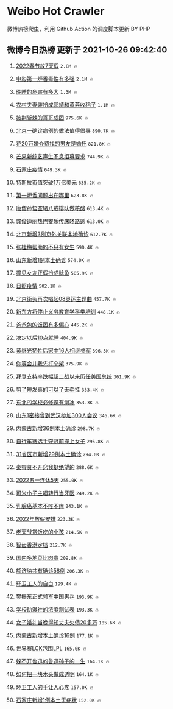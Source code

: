 # Weibo Hot Crawler 



微博热榜爬虫，利用 Github Action 的调度脚本更新 BY PHP 


## 微博今日热榜 更新于 2021-10-26 09:42:40 
1. [2022春节放7天假](https://s.weibo.com/weibo?q=%232022%E6%98%A5%E8%8A%82%E6%94%BE7%E5%A4%A9%E5%81%87%23&Refer=top) `2.8M 🔥` 

1. [电影第一炉香毒性有多强](https://s.weibo.com/weibo?q=%23%E7%94%B5%E5%BD%B1%E7%AC%AC%E4%B8%80%E7%82%89%E9%A6%99%E6%AF%92%E6%80%A7%E6%9C%89%E5%A4%9A%E5%BC%BA%23&Refer=top) `2.1M 🔥` 

1. [晚睡的危害有多大](https://s.weibo.com/weibo?q=%23%E6%99%9A%E7%9D%A1%E7%9A%84%E5%8D%B1%E5%AE%B3%E6%9C%89%E5%A4%9A%E5%A4%A7%23&Refer=top) `1.3M 🔥` 

1. [农村夫妻装扮成郭靖和黄蓉收稻子](https://s.weibo.com/weibo?q=%23%E5%86%9C%E6%9D%91%E5%A4%AB%E5%A6%BB%E8%A3%85%E6%89%AE%E6%88%90%E9%83%AD%E9%9D%96%E5%92%8C%E9%BB%84%E8%93%89%E6%94%B6%E7%A8%BB%E5%AD%90%23&Refer=top) `1.1M 🔥` 

1. [披荆斩棘的哥哥成团](https://s.weibo.com/weibo?q=%23%E6%8A%AB%E8%8D%86%E6%96%A9%E6%A3%98%E7%9A%84%E5%93%A5%E5%93%A5%E6%88%90%E5%9B%A2%23&Refer=top) `975.6K 🔥` 

1. [北京一确诊病例的做法值得倡导](https://s.weibo.com/weibo?q=%23%E5%8C%97%E4%BA%AC%E4%B8%80%E7%A1%AE%E8%AF%8A%E7%97%85%E4%BE%8B%E7%9A%84%E5%81%9A%E6%B3%95%E5%80%BC%E5%BE%97%E5%80%A1%E5%AF%BC%23&Refer=top) `890.7K 🔥` 

1. [花20万婚介费找的男友是婚托](https://s.weibo.com/weibo?q=%23%E8%8A%B120%E4%B8%87%E5%A9%9A%E4%BB%8B%E8%B4%B9%E6%89%BE%E7%9A%84%E7%94%B7%E5%8F%8B%E6%98%AF%E5%A9%9A%E6%89%98%23&Refer=top) `821.8K 🔥` 

1. [芒果新综艺声生不息招募要求](https://s.weibo.com/weibo?q=%23%E8%8A%92%E6%9E%9C%E6%96%B0%E7%BB%BC%E8%89%BA%E5%A3%B0%E7%94%9F%E4%B8%8D%E6%81%AF%E6%8B%9B%E5%8B%9F%E8%A6%81%E6%B1%82%23&Refer=top) `744.9K 🔥` 

1. [石家庄疫情](https://s.weibo.com/weibo?q=%23%E7%9F%B3%E5%AE%B6%E5%BA%84%E7%96%AB%E6%83%85%23&Refer=top) `649.3K 🔥` 

1. [特斯拉市值突破1万亿美元](https://s.weibo.com/weibo?q=%23%E7%89%B9%E6%96%AF%E6%8B%89%E5%B8%82%E5%80%BC%E7%AA%81%E7%A0%B41%E4%B8%87%E4%BA%BF%E7%BE%8E%E5%85%83%23&Refer=top) `635.2K 🔥` 

1. [第一炉香问题出在哪里](https://s.weibo.com/weibo?q=%23%E7%AC%AC%E4%B8%80%E7%82%89%E9%A6%99%E9%97%AE%E9%A2%98%E5%87%BA%E5%9C%A8%E5%93%AA%E9%87%8C%23&Refer=top) `623.8K 🔥` 

1. [唐僧孙悟空猪八戒排队做核酸](https://s.weibo.com/weibo?q=%23%E5%94%90%E5%83%A7%E5%AD%99%E6%82%9F%E7%A9%BA%E7%8C%AA%E5%85%AB%E6%88%92%E6%8E%92%E9%98%9F%E5%81%9A%E6%A0%B8%E9%85%B8%23&Refer=top) `613.4K 🔥` 

1. [龚俊迪丽热巴安乐传床咚路透](https://s.weibo.com/weibo?q=%23%E9%BE%9A%E4%BF%8A%E8%BF%AA%E4%B8%BD%E7%83%AD%E5%B7%B4%E5%AE%89%E4%B9%90%E4%BC%A0%E5%BA%8A%E5%92%9A%E8%B7%AF%E9%80%8F%23&Refer=top) `613.0K 🔥` 

1. [北京新增3例京外关联本地确诊](https://s.weibo.com/weibo?q=%23%E5%8C%97%E4%BA%AC%E6%96%B0%E5%A2%9E3%E4%BE%8B%E4%BA%AC%E5%A4%96%E5%85%B3%E8%81%94%E6%9C%AC%E5%9C%B0%E7%A1%AE%E8%AF%8A%23&Refer=top) `612.7K 🔥` 

1. [张桂梅帮助的不只有女生](https://s.weibo.com/weibo?q=%23%E5%BC%A0%E6%A1%82%E6%A2%85%E5%B8%AE%E5%8A%A9%E7%9A%84%E4%B8%8D%E5%8F%AA%E6%9C%89%E5%A5%B3%E7%94%9F%23&Refer=top) `590.4K 🔥` 

1. [山东新增1例本土确诊](https://s.weibo.com/weibo?q=%23%E5%B1%B1%E4%B8%9C%E6%96%B0%E5%A2%9E1%E4%BE%8B%E6%9C%AC%E5%9C%9F%E7%A1%AE%E8%AF%8A%23&Refer=top) `574.0K 🔥` 

1. [撞见女友正假扮成鲶鱼](https://s.weibo.com/weibo?q=%23%E6%92%9E%E8%A7%81%E5%A5%B3%E5%8F%8B%E6%AD%A3%E5%81%87%E6%89%AE%E6%88%90%E9%B2%B6%E9%B1%BC%23&Refer=top) `505.9K 🔥` 

1. [日照疫情](https://s.weibo.com/weibo?q=%E6%97%A5%E7%85%A7%E7%96%AB%E6%83%85&Refer=top) `502.1K 🔥` 

1. [北京街头再次唱起08奥运主题曲](https://s.weibo.com/weibo?q=%23%E5%8C%97%E4%BA%AC%E8%A1%97%E5%A4%B4%E5%86%8D%E6%AC%A1%E5%94%B1%E8%B5%B708%E5%A5%A5%E8%BF%90%E4%B8%BB%E9%A2%98%E6%9B%B2%23&Refer=top) `457.7K 🔥` 

1. [新东方将停止义务教育学科类培训](https://s.weibo.com/weibo?q=%23%E6%96%B0%E4%B8%9C%E6%96%B9%E5%B0%86%E5%81%9C%E6%AD%A2%E4%B9%89%E5%8A%A1%E6%95%99%E8%82%B2%E5%AD%A6%E7%A7%91%E7%B1%BB%E5%9F%B9%E8%AE%AD%23&Refer=top) `448.1K 🔥` 

1. [爸爸包的饭团有多偏心](https://s.weibo.com/weibo?q=%23%E7%88%B8%E7%88%B8%E5%8C%85%E7%9A%84%E9%A5%AD%E5%9B%A2%E6%9C%89%E5%A4%9A%E5%81%8F%E5%BF%83%23&Refer=top) `445.2K 🔥` 

1. [决定以后10点就睡](https://s.weibo.com/weibo?q=%23%E5%86%B3%E5%AE%9A%E4%BB%A5%E5%90%8E10%E7%82%B9%E5%B0%B1%E7%9D%A1%23&Refer=top) `404.9K 🔥` 

1. [黄继光牺牲后家中16人相继参军](https://s.weibo.com/weibo?q=%23%E9%BB%84%E7%BB%A7%E5%85%89%E7%89%BA%E7%89%B2%E5%90%8E%E5%AE%B6%E4%B8%AD16%E4%BA%BA%E7%9B%B8%E7%BB%A7%E5%8F%82%E5%86%9B%23&Refer=top) `396.3K 🔥` 

1. [你等会儿我先打个架](https://s.weibo.com/weibo?q=%23%E4%BD%A0%E7%AD%89%E4%BC%9A%E5%84%BF%E6%88%91%E5%85%88%E6%89%93%E4%B8%AA%E6%9E%B6%23&Refer=top) `375.9K 🔥` 

1. [拜登支持率跌幅超二战以来历任美国总统](https://s.weibo.com/weibo?q=%23%E6%8B%9C%E7%99%BB%E6%94%AF%E6%8C%81%E7%8E%87%E8%B7%8C%E5%B9%85%E8%B6%85%E4%BA%8C%E6%88%98%E4%BB%A5%E6%9D%A5%E5%8E%86%E4%BB%BB%E7%BE%8E%E5%9B%BD%E6%80%BB%E7%BB%9F%23&Refer=top) `361.9K 🔥` 

1. [剪了短发真的可以了无牵挂](https://s.weibo.com/weibo?q=%23%E5%89%AA%E4%BA%86%E7%9F%AD%E5%8F%91%E7%9C%9F%E7%9A%84%E5%8F%AF%E4%BB%A5%E4%BA%86%E6%97%A0%E7%89%B5%E6%8C%82%23&Refer=top) `353.4K 🔥` 

1. [东北的学校必修课有滑冰](https://s.weibo.com/weibo?q=%23%E4%B8%9C%E5%8C%97%E7%9A%84%E5%AD%A6%E6%A0%A1%E5%BF%85%E4%BF%AE%E8%AF%BE%E6%9C%89%E6%BB%91%E5%86%B0%23&Refer=top) `353.3K 🔥` 

1. [山东1密接曾到武汉参加300人会议](https://s.weibo.com/weibo?q=%23%E5%B1%B1%E4%B8%9C1%E5%AF%86%E6%8E%A5%E6%9B%BE%E5%88%B0%E6%AD%A6%E6%B1%89%E5%8F%82%E5%8A%A0300%E4%BA%BA%E4%BC%9A%E8%AE%AE%23&Refer=top) `346.6K 🔥` 

1. [内蒙古新增36例本土确诊](https://s.weibo.com/weibo?q=%23%E5%86%85%E8%92%99%E5%8F%A4%E6%96%B0%E5%A2%9E36%E4%BE%8B%E6%9C%AC%E5%9C%9F%E7%A1%AE%E8%AF%8A%23&Refer=top) `298.7K 🔥` 

1. [自行车赛选手夺冠前撞上女子](https://s.weibo.com/weibo?q=%23%E8%87%AA%E8%A1%8C%E8%BD%A6%E8%B5%9B%E9%80%89%E6%89%8B%E5%A4%BA%E5%86%A0%E5%89%8D%E6%92%9E%E4%B8%8A%E5%A5%B3%E5%AD%90%23&Refer=top) `295.8K 🔥` 

1. [31省区市新增29例本土确诊](https://s.weibo.com/weibo?q=%2331%E7%9C%81%E5%8C%BA%E5%B8%82%E6%96%B0%E5%A2%9E29%E4%BE%8B%E6%9C%AC%E5%9C%9F%E7%A1%AE%E8%AF%8A%23&Refer=top) `294.0K 🔥` 

1. [秦霄贤不开窍我挺绝望的](https://s.weibo.com/weibo?q=%23%E7%A7%A6%E9%9C%84%E8%B4%A4%E4%B8%8D%E5%BC%80%E7%AA%8D%E6%88%91%E6%8C%BA%E7%BB%9D%E6%9C%9B%E7%9A%84%23&Refer=top) `288.6K 🔥` 

1. [2022五一连休5天](https://s.weibo.com/weibo?q=%232022%E4%BA%94%E4%B8%80%E8%BF%9E%E4%BC%915%E5%A4%A9%23&Refer=top) `255.0K 🔥` 

1. [可米小子主唱转行当牙医](https://s.weibo.com/weibo?q=%23%E5%8F%AF%E7%B1%B3%E5%B0%8F%E5%AD%90%E4%B8%BB%E5%94%B1%E8%BD%AC%E8%A1%8C%E5%BD%93%E7%89%99%E5%8C%BB%23&Refer=top) `249.2K 🔥` 

1. [乳腺癌基本不疼不痒](https://s.weibo.com/weibo?q=%23%E4%B9%B3%E8%85%BA%E7%99%8C%E5%9F%BA%E6%9C%AC%E4%B8%8D%E7%96%BC%E4%B8%8D%E7%97%92%23&Refer=top) `243.1K 🔥` 

1. [2022年放假安排](https://s.weibo.com/weibo?q=%232022%E5%B9%B4%E6%94%BE%E5%81%87%E5%AE%89%E6%8E%92%23&Refer=top) `223.3K 🔥` 

1. [老天爷赏饭吃的小孩](https://s.weibo.com/weibo?q=%23%E8%80%81%E5%A4%A9%E7%88%B7%E8%B5%8F%E9%A5%AD%E5%90%83%E7%9A%84%E5%B0%8F%E5%AD%A9%23&Refer=top) `214.5K 🔥` 

1. [智齿香港定档](https://s.weibo.com/weibo?q=%23%E6%99%BA%E9%BD%BF%E9%A6%99%E6%B8%AF%E5%AE%9A%E6%A1%A3%23&Refer=top) `212.7K 🔥` 

1. [国内多地菜比肉贵](https://s.weibo.com/weibo?q=%23%E5%9B%BD%E5%86%85%E5%A4%9A%E5%9C%B0%E8%8F%9C%E6%AF%94%E8%82%89%E8%B4%B5%23&Refer=top) `209.8K 🔥` 

1. [额济纳共有确诊58例](https://s.weibo.com/weibo?q=%23%E9%A2%9D%E6%B5%8E%E7%BA%B3%E5%85%B1%E6%9C%89%E7%A1%AE%E8%AF%8A58%E4%BE%8B%23&Refer=top) `206.3K 🔥` 

1. [环卫工人的自白](https://s.weibo.com/weibo?q=%23%E7%8E%AF%E5%8D%AB%E5%B7%A5%E4%BA%BA%E7%9A%84%E8%87%AA%E7%99%BD%23&Refer=top) `199.4K 🔥` 

1. [樊振东正式领军中国男乒](https://s.weibo.com/weibo?q=%23%E6%A8%8A%E6%8C%AF%E4%B8%9C%E6%AD%A3%E5%BC%8F%E9%A2%86%E5%86%9B%E4%B8%AD%E5%9B%BD%E7%94%B7%E4%B9%92%23&Refer=top) `193.9K 🔥` 

1. [学校动漫社的浓度测试表](https://s.weibo.com/weibo?q=%23%E5%AD%A6%E6%A0%A1%E5%8A%A8%E6%BC%AB%E7%A4%BE%E7%9A%84%E6%B5%93%E5%BA%A6%E6%B5%8B%E8%AF%95%E8%A1%A8%23&Refer=top) `193.3K 🔥` 

1. [女子婚礼当晚得知丈夫欠债20多万](https://s.weibo.com/weibo?q=%23%E5%A5%B3%E5%AD%90%E5%A9%9A%E7%A4%BC%E5%BD%93%E6%99%9A%E5%BE%97%E7%9F%A5%E4%B8%88%E5%A4%AB%E6%AC%A0%E5%80%BA20%E5%A4%9A%E4%B8%87%23&Refer=top) `185.6K 🔥` 

1. [内蒙古新增本土确诊16例](https://s.weibo.com/weibo?q=%23%E5%86%85%E8%92%99%E5%8F%A4%E6%96%B0%E5%A2%9E%E6%9C%AC%E5%9C%9F%E7%A1%AE%E8%AF%8A16%E4%BE%8B%23&Refer=top) `177.1K 🔥` 

1. [世界赛LCK包围LPL](https://s.weibo.com/weibo?q=%23%E4%B8%96%E7%95%8C%E8%B5%9BLCK%E5%8C%85%E5%9B%B4LPL%23&Refer=top) `165.0K 🔥` 

1. [躲不开鲁迅的鲁迅孙子的一生](https://s.weibo.com/weibo?q=%E8%BA%B2%E4%B8%8D%E5%BC%80%E9%B2%81%E8%BF%85%E7%9A%84%E9%B2%81%E8%BF%85%E5%AD%99%E5%AD%90%E7%9A%84%E4%B8%80%E7%94%9F&Refer=top) `164.1K 🔥` 

1. [如何把一块木头做成透明](https://s.weibo.com/weibo?q=%23%E5%A6%82%E4%BD%95%E6%8A%8A%E4%B8%80%E5%9D%97%E6%9C%A8%E5%A4%B4%E5%81%9A%E6%88%90%E9%80%8F%E6%98%8E%23&Refer=top) `164.1K 🔥` 

1. [环卫工人的手让人心疼](https://s.weibo.com/weibo?q=%23%E7%8E%AF%E5%8D%AB%E5%B7%A5%E4%BA%BA%E7%9A%84%E6%89%8B%E8%AE%A9%E4%BA%BA%E5%BF%83%E7%96%BC%23&Refer=top) `157.0K 🔥` 

1. [石家庄新增1例本土无症状](https://s.weibo.com/weibo?q=%23%E7%9F%B3%E5%AE%B6%E5%BA%84%E6%96%B0%E5%A2%9E1%E4%BE%8B%E6%9C%AC%E5%9C%9F%E6%97%A0%E7%97%87%E7%8A%B6%23&Refer=top) `152.0K 🔥` 

